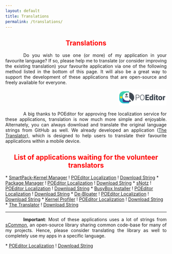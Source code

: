 ```yaml
---
layout: default
title: Translations
permalink: /translations/
---
```


<style>
    tab1 { padding-left: 4em; }
</style>

<h2 style="color: red; text-align: center">Translations</h2>

<p style="text-align: justify"><tab1>Do you wish to use one (or more) of my application in your favourite language? If so, please help me to translate (or consider improving the existing translation) your favourite application via one of the following method listed in the bottom of this page. It will also be a great way to support the development of these applications that are open-source and freely available for everyone.</tab1></p>

<p style="text-align: end"><a href="https://poeditor.com/" target="_blank"><img src="https://github.com/SmartPack/SmartPack.github.io/blob/master/asset/pic013.png?raw=true" alt="" width="150" height="50" /></a></p>

<p style="text-align: justify"><tab1>A big thanks to POEditor for approving free localization service for these applications, translation is now much more simple and enjoyable. Alternately, you can always download and translate the original language strings from GitHub as well. We already developed an application (<a href="{{ site.github.url }}/translator/">The Translator</a>), which is designed to help users to translate their favourite applications within a mobile device.</tab1></p>

<h2 style="color: red; text-align: center">List of applications waiting for the volunteer translators</h2>
* <a href="{{ site.github.url }}/spkm/">SmartPack-Kernel Manager</a> ! <a href="https://poeditor.com/join/project?hash=qWFlVfAlp5" target="_blank">POEditor Localization</a> ! <a href="https://github.com/SmartPack/SmartPack-Kernel-Manager/blob/master/app/src/main/res/values/strings.xml" target="_blank">Download String</a>
* <a href="{{ site.github.url }}/PackageManager/" target="_blank">Package Manager</a> ! <a href="https://poeditor.com/join/project?hash=0CitpyI1Oc" target="_blank">POEditor Localization</a> ! <a href="https://github.com/SmartPack/PackageManager/blob/master/app/src/main/res/values/strings.xml" target="_blank">Download String</a>
* <a href="https://sunilpaulmathew.github.io/sNotz/" target="_blank">sNotz</a> ! <a href="https://poeditor.com/join/project?hash=LOg2GmFfbV" target="_blank">POEditor Localization</a> ! <a href="https://github.com/sunilpaulmathew/sNotz/blob/master/app/src/main/res/values/strings.xml" target="_blank">Download String</a>
* <a href="{{ site.github.url }}/bbi/">BusyBox Installer</a> ! <a href="https://poeditor.com/join/project?hash=JsnaHsMpUk" target="_blank">POEditor Localization</a> ! <a href="https://github.com/SmartPack/BusyBox-Installer/blob/master/app/src/main/res/values/strings.xml" target="_blank">Download String</a>
* <a href="{{ site.github.url }}/debloater/">De-Bloater</a> ! <a href="https://poeditor.com/join/project?hash=BZS89Ev3WG" target="_blank">POEditor Localization</a> ! <a href="https://github.com/sunilpaulmathew/De-Bloater/blob/master/app/src/main/res/values/strings.xml" target="_blank">Download String</a>
* <a href="{{ site.github.url }}/kp/">Kernel Profiler</a> ! <a href="https://poeditor.com/join/project?hash=ft5P8rw6Wt" target="_blank">POEditor Localization</a> ! <a href="https://github.com/SmartPack/KernelProfiler/blob/master/app/src/main/res/values/strings.xml" target="_blank">Download String</a>
* <a href="{{ site.github.url }}/translator/">The Translator</a> ! <a href="https://github.com/sunilpaulmathew/Translator/blob/master/app/src/main/res/values/strings.xml" target="_blank">Download String</a>

<hr>

<p style="text-align: justify"><tab1><b>Important</b>: Most of these applications uses a lot of strings from <a href="https://github.com/sunilpaulmathew/sCommon" target="_blank">sCommon</a>, an open-source library sharing common code-base for many of my projects. Hence, please consider translating the library as well to completely use my apps in a specific language.</p>
* <a href="https://poeditor.com/join/project?hash=9AiLut8Dmy" target="_blank">POEditor Localization</a> ! <a href="https://github.com/sunilpaulmathew/sCommon/blob/master/library/src/main/res/values/strings.xml" target="_blank">Download String</a>
